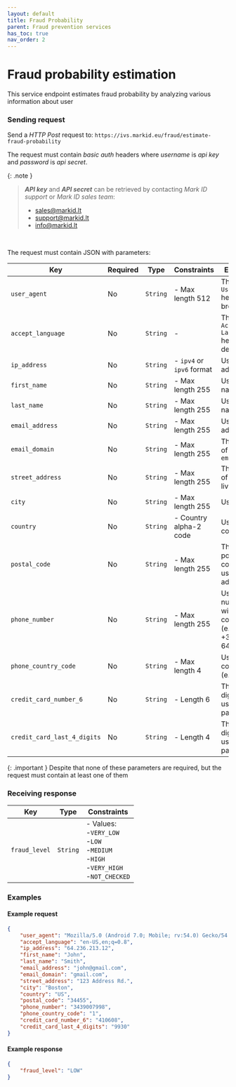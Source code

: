 ```yaml
---
layout: default
title: Fraud Probability
parent: Fraud prevention services
has_toc: true
nav_order: 2
---
```


# Fraud probability estimation

This service endpoint estimates fraud probability by analyzing various information about user

### Sending request

Send a *HTTP Post* request to: `https://ivs.markid.eu/fraud/estimate-fraud-probability`

The request must contain *basic auth* headers where *username* is *api key* and *password* is *api secret*.

{: .note }
> ***API key*** and ***API secret*** can be retrieved by contacting *Mark ID support* or *Mark ID sales team*:
> - sales@markid.lt
> - support@markid.lt
> - info@markid.lt

<br/>

The request must contain JSON with parameters:

|Key|Required|Type|Constraints|Explanation|
|---|---|---|---|---|
|`user_agent`|No|`String`|- Max length 512|The HTTP `User-Agent` header of the browser|
|`accept_language`|No|`String`|-|The HTTP `Accept-Language` header of the device|
|`ip_address`|No|`String`|- `ipv4` or `ipv6` format|User's IP address|
|`first_name`|No|`String`|- Max length 255|User's first name|
|`last_name`|No|`String`|- Max length 255|User's last name|
|`email_address`|No|`String`|- Max length 255|User's email address|
|`email_domain`|No|`String`|- Max length 255|The domain of the `email_address`|
|`street_address`|No|`String`|- Max length 255|The first line of the user's living address|
|`city`|No|`String`|- Max length 255|User's city|
|`country`|No|`String`|- Country alpha-2 code|User's country|
|`postal_code`|No|`String`|- Max length 255|The postal/zip code of user's living address|
|`phone_number`|No|`String`|- Max length 255|User's phone number without country code (e.g. without +370, only 640...)|
|`phone_country_code`|No|`String`|- Max length 4|User's phone country code (e.g. +370)|
|`credit_card_number_6`|No|`String`|- Length 6|The first 6 digits of the user's payment card|
|`credit_card_last_4_digits`|No|`String`|- Length 4|The last 4 digits of the user's payment card|

{: .important }
Despite that none of these parameters are required, but the request must contain at least one of them

### Receiving response

|Key|Type|Constraints|
|---|---|---|
|`fraud_level`|`String`|- Values:<br/>-`VERY_LOW`<br/>-`LOW`<br/>-`MEDIUM`<br/>-`HIGH`<br/>-`VERY_HIGH`<br/>-`NOT_CHECKED`|


### Examples

#### Example request

```json
{
    "user_agent": "Mozilla/5.0 (Android 7.0; Mobile; rv:54.0) Gecko/54.0 Firefox/54.0",
    "accept_language": "en-US,en;q=0.8",
    "ip_address": "64.236.213.12",
    "first_name": "John",
    "last_name": "Smith",
    "email_address": "john@gmail.com",
    "email_domain": "gmail.com",
    "street_address": "123 Address Rd.",
    "city": "Boston",
    "country": "US",
    "postal_code": "34455",
    "phone_number": "3439007998",
    "phone_country_code": "1",
    "credit_card_number_6": "410608",
    "credit_card_last_4_digits": "9930"
}
```

#### Example response

```json
{
    "fraud_level": "LOW"
}
```
